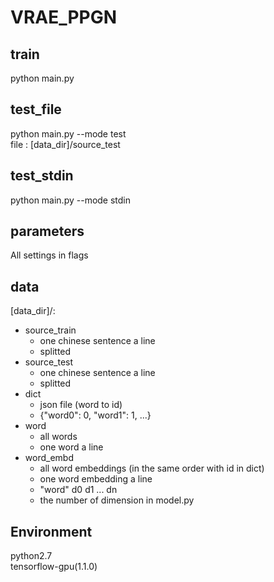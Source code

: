 # VRAE_PPGN
## train
python main.py
## test_file
python main.py --mode test  
file : [data_dir]/source_test
## test_stdin
python main.py --mode stdin
## parameters
All settings in flags
## data
[data_dir]/:  
 * source_train  
   * one chinese sentence a line  
   * splitted  
 * source_test  
   * one chinese sentence a line  
   * splitted  
 * dict  
   * json file (word to id)  
   * {"word0": 0, "word1": 1, ...}  
 * word  
   * all words  
   * one word a line  
 * word_embd  
   * all word embeddings (in the same order with id in dict)  
   * one word embedding a line  
   * "word" d0 d1 ... dn  
   * the number of dimension in model.py  
## Environment
python2.7  
tensorflow-gpu(1.1.0)  

